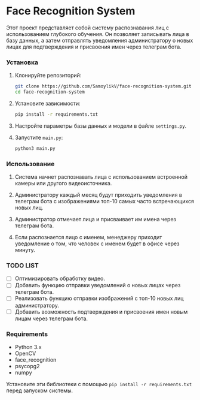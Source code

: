 # Face Recognition System

Этот проект представляет собой систему распознавания лиц с использованием глубокого обучения. Он позволяет записывать лица в базу данных, а затем отправлять уведомления администратору о новых лицах для подтверждения и присвоения имен через телеграм бота.

### Установка

1. Клонируйте репозиторий:

   ```bash
   git clone https://github.com/SamoylikV/face-recognition-system.git
   cd face-recognition-system
   ```

2. Установите зависимости:

   ```bash
   pip install -r requirements.txt
   ```

3. Настройте параметры базы данных и модели в файле `settings.py`.

4. Запустите `main.py`:

   ```bash
   python3 main.py
   ```

### Использование

1. Система начнет распознавать лица с использованием встроенной камеры или другого видеоисточника.

2. Администратору каждый месяц будут приходить уведомления в телеграм бота с изображениями топ-10 самых часто встречающихся новых лиц.

3. Администратор отмечает лица и присваивает им имена через телеграм бота.

4. Если распознается лицо с именем, менеджеру приходит уведомление о том, что человек с именем будет в офисе через минуту.

### TODO LIST

- [ ] Оптимизировать обработку видео.
- [ ] Добавить функцию отправки уведомлений о новых лицах через телеграм бота.
- [ ] Реализовать функцию отправки изображений с топ-10 новых лиц администратору.
- [ ] Добавить возможность подтверждения и присвоения имен новым лицам через телеграм бота.

### Requirements

- Python 3.x
- OpenCV
- face_recognition
- psycopg2
- numpy

Установите эти библиотеки с помощью `pip install -r requirements.txt` перед запуском системы.

